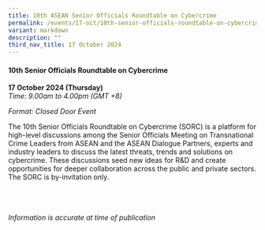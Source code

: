 ```yaml
---
title: 10th ASEAN Senior Officials Roundtable on Cybercrime
permalink: /events/17-oct/10th-senior-officials-roundtable-on-cybercrime/
variant: markdown
description: ""
third_nav_title: 17 October 2024
---
```

#### **10th Senior Officials Roundtable on Cybercrime**

**17 October 2024 (Thursday)**  
*Time: 9.00am to 4.00pm (GMT +8)*

*Format: Closed Door Event*

The 10th Senior Officials Roundtable on Cybercrime (SORC) is a platform for high-level discussions among the Senior Officials Meeting on Transnational Crime Leaders from ASEAN and the ASEAN Dialogue Partners, experts and industry leaders to discuss the latest threats, trends and solutions on cybercrime. These discussions seed new ideas for R&amp;D and create opportunities for deeper collaboration across the public and private sectors. The SORC is by-invitation only.

<br><br><br>
*Information is accurate at time of publication*